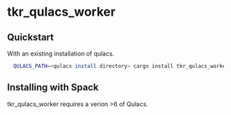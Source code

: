 # tkr_qulacs_worker

## Quickstart

With an existing installation of qulacs.

```bash
  QULACS_PATH=<qulacs install directory> cargo install tkr_qulacs_worker
```

## Installing with Spack

tkr_qulacs_worker requires a verion >6 of Qulacs.
